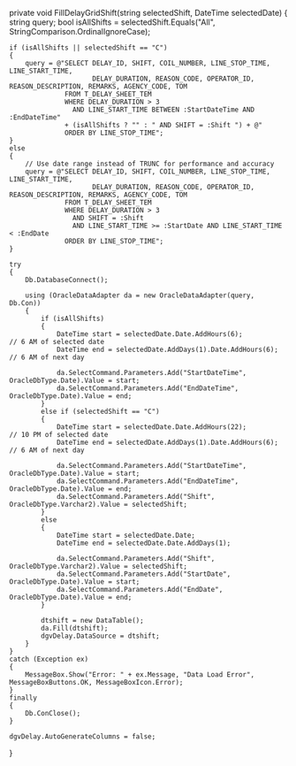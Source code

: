 private void FillDelayGridShift(string selectedShift, DateTime selectedDate)
{
    string query;
    bool isAllShifts = selectedShift.Equals("All", StringComparison.OrdinalIgnoreCase);

    if (isAllShifts || selectedShift == "C")
    {
        query = @"SELECT DELAY_ID, SHIFT, COIL_NUMBER, LINE_STOP_TIME, LINE_START_TIME,
                         DELAY_DURATION, REASON_CODE, OPERATOR_ID, REASON_DESCRIPTION, REMARKS, AGENCY_CODE, TOM
                  FROM T_DELAY_SHEET_TEM
                  WHERE DELAY_DURATION > 3 
                    AND LINE_START_TIME BETWEEN :StartDateTime AND :EndDateTime"
                  + (isAllShifts ? "" : " AND SHIFT = :Shift ") + @"
                  ORDER BY LINE_STOP_TIME";
    }
    else
    {
        // Use date range instead of TRUNC for performance and accuracy
        query = @"SELECT DELAY_ID, SHIFT, COIL_NUMBER, LINE_STOP_TIME, LINE_START_TIME,
                         DELAY_DURATION, REASON_CODE, OPERATOR_ID, REASON_DESCRIPTION, REMARKS, AGENCY_CODE, TOM
                  FROM T_DELAY_SHEET_TEM
                  WHERE DELAY_DURATION > 3 
                    AND SHIFT = :Shift 
                    AND LINE_START_TIME >= :StartDate AND LINE_START_TIME < :EndDate
                  ORDER BY LINE_STOP_TIME";
    }

    try
    {
        Db.DatabaseConnect();

        using (OracleDataAdapter da = new OracleDataAdapter(query, Db.Con))
        {
            if (isAllShifts)
            {
                DateTime start = selectedDate.Date.AddHours(6);               // 6 AM of selected date
                DateTime end = selectedDate.AddDays(1).Date.AddHours(6);     // 6 AM of next day

                da.SelectCommand.Parameters.Add("StartDateTime", OracleDbType.Date).Value = start;
                da.SelectCommand.Parameters.Add("EndDateTime", OracleDbType.Date).Value = end;
            }
            else if (selectedShift == "C")
            {
                DateTime start = selectedDate.Date.AddHours(22);             // 10 PM of selected date
                DateTime end = selectedDate.AddDays(1).Date.AddHours(6);     // 6 AM of next day

                da.SelectCommand.Parameters.Add("StartDateTime", OracleDbType.Date).Value = start;
                da.SelectCommand.Parameters.Add("EndDateTime", OracleDbType.Date).Value = end;
                da.SelectCommand.Parameters.Add("Shift", OracleDbType.Varchar2).Value = selectedShift;
            }
            else
            {
                DateTime start = selectedDate.Date;
                DateTime end = selectedDate.Date.AddDays(1);

                da.SelectCommand.Parameters.Add("Shift", OracleDbType.Varchar2).Value = selectedShift;
                da.SelectCommand.Parameters.Add("StartDate", OracleDbType.Date).Value = start;
                da.SelectCommand.Parameters.Add("EndDate", OracleDbType.Date).Value = end;
            }

            dtshift = new DataTable();
            da.Fill(dtshift);
            dgvDelay.DataSource = dtshift;
        }
    }
    catch (Exception ex)
    {
        MessageBox.Show("Error: " + ex.Message, "Data Load Error", MessageBoxButtons.OK, MessageBoxIcon.Error);
    }
    finally
    {
        Db.ConClose();
    }

    dgvDelay.AutoGenerateColumns = false;
}